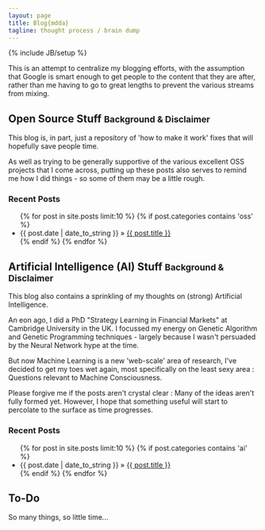 ```yaml
---
layout: page
title: Blog{mdda}
tagline: thought process / brain dump
---
```

{% include JB/setup %}

This is an attempt to centralize my blogging efforts, with the assumption that Google is smart enough to get people to the content 
that they are after, rather than me having to go to great lengths to prevent the various streams from mixing.

## Open Source Stuff <small>Background &amp; Disclaimer</small>

This blog is, in part, just a repository of 'how to make it work' fixes that will hopefully save people time.

As well as trying to be generally supportive of the various excellent OSS projects that I come across, putting up these posts also serves to remind me how I did things - so some of them may be a little rough. 

### Recent Posts

<ul class="posts">
  {% for post in site.posts limit:10 %}
    {% if post.categories contains 'oss' %}
      <li>{{ post.date | date_to_string }}</span> &raquo; <a href="{{ BASE_PATH }}{{ post.url }}">{{ post.title }}</a></li>
    {% endif %}
  {% endfor %}
</ul>


## Artificial Intelligence (AI) Stuff <small>Background &amp; Disclaimer</small>

This blog also contains a sprinkling of my thoughts on (strong) Artificial Intelligence.

An eon ago, I did a PhD "Strategy Learning in Financial Markets" at Cambridge University in the UK.  I focussed my energy on Genetic Algorithm and Genetic Programming techniques - largely because I wasn't persuaded by the Neural Network hype at the time.

But now Machine Learning is a new 'web-scale' area of research, I've decided to get my toes wet again, most specifically on the least sexy area : Questions relevant to Machine Consciousness.

Please forgive me if the posts aren't crystal clear : Many of the ideas aren't fully formed yet. However, I hope that something useful will start to percolate to the surface as time progresses. 
    
### Recent Posts

<ul class="posts">
  {% for post in site.posts limit:10 %}
    {% if post.categories contains 'ai' %}
      <li>{{ post.date | date_to_string }}</span> &raquo; <a href="{{ BASE_PATH }}{{ post.url }}">{{ post.title }}</a></li>
    {% endif %}
  {% endfor %}
</ul>


## To-Do

So many things, so little time...

